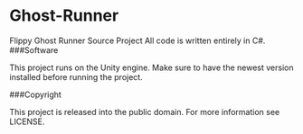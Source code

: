 # Ghost-Runner
Flippy Ghost Runner Source Project
All code is written entirely in C#.
###Software

This project runs on the Unity engine. Make sure to have the newest version installed before running the project.

###Copyright

This project is released into the public domain. For more information see LICENSE.

